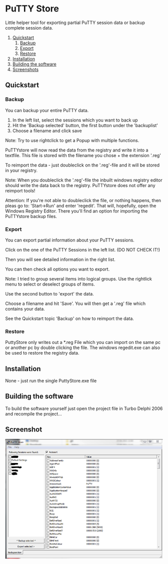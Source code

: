 # PuTTY Store
Little helper tool for exporting partial PuTTY session data or backup complete session data.


1. [Quickstart](#Quickstart)
    1. [Backup](#Backup)
    2. [Export](#Export)
    3. [Restore](#Restore)
3. [Installation](#Installation)
4. [Building the software](#Building-the-software)
5. [Screenshots](#Screenshots)


## Quickstart 
### Backup
You can backup your entire PuTTY data.

1. In the left list, select the sessions which you want to back up
2. Hit the 'Backup selected' button, the first button under the 'backuplist'
3. Choose a filename and click save

Note: Try to use rightclick to get a Popup with multiple functions.

PuTTYstore will now read the data from the registry and write it into a textfile.
This file is stored with the filename you chose + the extension '.reg'

To reimport the data - just doubleclick on the '.reg'-file and it will be stored in 
your registry.

Note: When you doubleclick the '.reg'-file the inbuilt windows registry editor 
should write the data back to the registry.
PuTTYstore does not offer any reimport tools!

Attention: If you're not able to doubleclick the file, or nothing happens, then 
pleas go to:
'Start->Run' and enter 'regedit'. 
That will, hopefully, open the Windows Registry Editor. 
There you'll find an option for importing the PuTTYstore backup files.  

### Export
You can export partial information about your PuTTY sessions.

Click on the one of the PuTTY Sessions in the left list. (DO NOT CHECK IT!)

Then you will see detailed information in the right list.

You can then check all options you want to export.

Note: I tried to group several items into logical groups.
Use the rightlick menu to select or deselect groups of items.

Use the second button to 'export' the data.

Choose a filename and hit 'Save'. 
You will then get a '.reg' file which contains your data.

See the Quickstart topic 'Backup' on how to reimport the data.

### Restore
PuttyStore only writes out a *.reg File which you can import on the same pc or another pc by double clicking the file. The windows regedit.exe can also be used to restore the registry data.

## Installation
None - just run the single PuttyStore.exe file

## Building the software
To build the software yourself just open the project file in Turbo Delphi 2006 and recompile the project...

## Screenshot
![main window](res/screen1.png)
